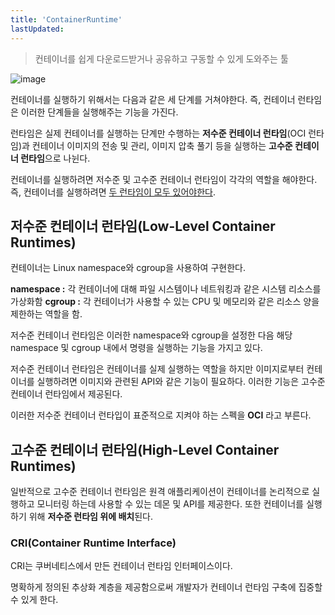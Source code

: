 ```yaml
---
title: 'ContainerRuntime'
lastUpdated: 
---
```


> 컨테이너를 쉽게 다운로드받거나 공유하고 구동할 수 있게 도와주는 툴

![image](https://user-images.githubusercontent.com/81006587/201902133-348e4256-8d6a-494c-9c0d-5057e591275b.png)

컨테이너를 실행하기 위해서는 다음과 같은 세 단계를 거쳐야한다. 즉, 컨테이너 런타임은 이러한 단계들을 실행해주는 기능을 가진다.

런타임은 실제 컨테이너를 실행하는 단계만 수행하는 **저수준 컨테이너 런타임**(OCI 런타임)과 컨테이너 이미지의 전송 및 관리, 이미지 압축 풀기 등을 실행하는 **고수준 컨테이너 런타임**으로 나뉜다.

컨테이너를 실행하려면 저수준 및 고수준 컨테이너 런타임이 각각의 역할을 해야한다. 즉, 컨테이너를 실행하려면 <u>두 런타임이 모두 있어야한다</u>.

## 저수준 컨테이너 런타임(Low-Level Container Runtimes)

컨테이너는 Linux namespace와 cgroup을 사용하여 구현한다. 

**namespace :** 각 컨테이너에 대해 파일 시스템이나 네트워킹과 같은 시스템 리소스를 가상화함
**cgroup :** 각 컨테이너가 사용할 수 있는 CPU 및 메모리와 같은 리소스 양을 제한하는 역할을 함.

저수준 컨테이너 런타임은 이러한 namespace와 cgroup을 설정한 다음 해당 namespace 및 cgroup 내에서 명령을 실행하는 기능을 가지고 있다.

저수준 컨테이너 런타임은 컨테이너를 실제 실행하는 역할을 하지만 이미지로부터 컨테이너를 실행하려면 이미지와 관련된 API와 같은 기능이 필요하다. 이러한 기능은 고수준 컨테이너 런타임에서 제공된다.

이러한 저수준 컨테이너 런타입이 표준적으로 지켜야 하는 스펙을 **OCI** 라고 부른다.

## 고수준 컨테이너 런타임(High-Level Container Runtimes)

일반적으로 고수준 컨테이너 런타임은 원격 애플리케이션이 컨테이너를 논리적으로 실행하고 모니터링 하는데 사용할 수 있는 데몬 및 API를 제공한다. 또한 컨테이너를 실행하기 위해 **저수준 런타임 위에 배치**된다.

### **CRI(Container Runtime Interface)**

CRI는 쿠버네티스에서 만든 컨테이너 런타임 인터페이스이다.

명확하게 정의된 추상화 계층을 제공함으로써 개발자가 컨테이너 런타임 구축에 집중할 수 있게 한다.






